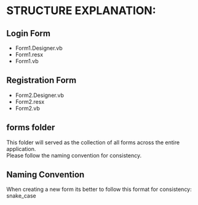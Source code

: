 # STRUCTURE EXPLANATION:

## Login Form
* Form1.Designer.vb
* Form1.resx
* Form1.vb

## Registration Form
* Form2.Designer.vb
* Form2.resx
* Form2.vb

## forms folder
This folder will served as the collection of all forms across the entire application.  
Please follow the naming convention for consistency.

## Naming Convention
When creating a new form its better to follow this format for consistency:  
snake_case